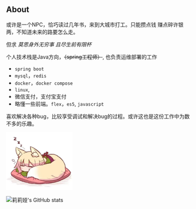 ## About

或许是一个NPC，恰巧读过几年书，来到大城市打工。只能攒点钱
赚点碎许银两，不知道未来的路要怎么走。

但求 *莫思身外无穷事 且尽生前有限杯*

个人技术栈是Java方向，<del>（spring工程师）</del>, 也负责运维部署的工作
- `spring boot`
- `mysql`，`redis`
- `docker`，`docker compose`
- `linux`,
- 微信支付，支付宝支付
- 略懂一些前端。`flex`，`es5`, `javascript`

喜欢解决各种bug，比较享受调试和解决bug的过程。或许这也是这份工作中为数不多的乐趣。

<img src="img/fox.jpg" width="180" alt="狐狸睡大觉！">

![莉莉娅's GitHub stats](https://github-readme-stats-sigma-five.vercel.app/api?username=Myfanqie&count_private=true&theme=radical)

